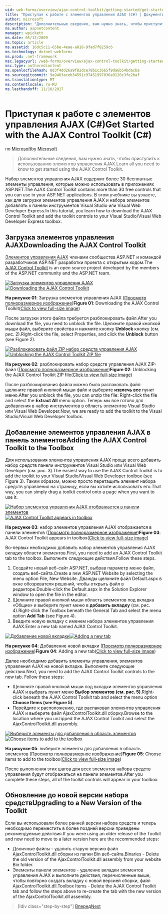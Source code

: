 ```yaml
---
uid: web-forms/overview/ajax-control-toolkit/getting-started/get-started-with-the-ajax-control-toolkit-cs
title: "Приступая к работе с элементов управления AJAX (C#) | Документы Microsoft"
author: microsoft
description: "Дополнительные сведения, вам нужно знать, чтобы приступить к использованию элементов управления AJAX."
ms.author: aspnetcontent
manager: wpickett
ms.date: 05/12/2009
ms.topic: article
ms.assetid: 16dc5c11-65be-4eae-a818-9fad7f8259c6
ms.technology: dotnet-webforms
ms.prod: .net-framework
msc.legacyurl: /web-forms/overview/ajax-control-toolkit/getting-started/get-started-with-the-ajax-control-toolkit-cs
msc.type: authoredcontent
ms.openlocfilehash: 8d3f4dd26a9f82dce78b1c3665f9da6b54bdacba
ms.sourcegitcommit: 9a9483aceb34591c97451997036a9120c3fe2baf
ms.translationtype: MT
ms.contentlocale: ru-RU
ms.lasthandoff: 11/10/2017
---
```

<a name="get-started-with-the-ajax-control-toolkit-c"></a><span data-ttu-id="cd6f0-103">Приступая к работе с элементов управления AJAX (C#)</span><span class="sxs-lookup"><span data-stu-id="cd6f0-103">Get Started with the AJAX Control Toolkit (C#)</span></span>
====================
<span data-ttu-id="cd6f0-104">по [Microsoft](https://github.com/microsoft)</span><span class="sxs-lookup"><span data-stu-id="cd6f0-104">by [Microsoft](https://github.com/microsoft)</span></span>

> <span data-ttu-id="cd6f0-105">Дополнительные сведения, вам нужно знать, чтобы приступить к использованию элементов управления AJAX.</span><span class="sxs-lookup"><span data-stu-id="cd6f0-105">Learn all you need to know to get started using the AJAX Control Toolkit.</span></span>


<span data-ttu-id="cd6f0-106">Набор элементов управления AJAX содержит более 30 бесплатные элементы управления, которые можно использовать в приложениях ASP.NET.</span><span class="sxs-lookup"><span data-stu-id="cd6f0-106">The AJAX Control Toolkit contains more than 30 free controls that you can use in your ASP.NET applications.</span></span> <span data-ttu-id="cd6f0-107">В этом учебнике вы узнаете, как для загрузки элементов управления AJAX и набора элементов добавлять к панели инструментов Visual Studio или Visual Web Developer Express.</span><span class="sxs-lookup"><span data-stu-id="cd6f0-107">In this tutorial, you learn how to download the AJAX Control Toolkit and add the toolkit controls to your Visual Studio/Visual Web Developer Express toolbox.</span></span>

## <a name="downloading-the-ajax-control-toolkit"></a><span data-ttu-id="cd6f0-108">Загрузка элементов управления AJAX</span><span class="sxs-lookup"><span data-stu-id="cd6f0-108">Downloading the AJAX Control Toolkit</span></span>

<span data-ttu-id="cd6f0-109">[Элементов управления AJAX](http://devexpress.com/act) членами сообщества ASP.NET и командой разработчиков ASP.NET разработки проекта с открытым кодом.</span><span class="sxs-lookup"><span data-stu-id="cd6f0-109">The [AJAX Control Toolkit](http://devexpress.com/act) is an open source project developed by the members of the ASP.NET community and the ASP.NET team.</span></span> 


<span data-ttu-id="cd6f0-110">[![Загрузка элементов управления AJAX](get-started-with-the-ajax-control-toolkit-cs/_static/image1.jpg)](get-started-with-the-ajax-control-toolkit-cs/_static/image1.png)</span><span class="sxs-lookup"><span data-stu-id="cd6f0-110">[![Downloading the AJAX Control Toolkit](get-started-with-the-ajax-control-toolkit-cs/_static/image1.jpg)](get-started-with-the-ajax-control-toolkit-cs/_static/image1.png)</span></span>

<span data-ttu-id="cd6f0-111">**На рисунке 01**: Загрузка элементов управления AJAX ([Просмотр полноразмерное изображение](get-started-with-the-ajax-control-toolkit-cs/_static/image2.png))</span><span class="sxs-lookup"><span data-stu-id="cd6f0-111">**Figure 01**: Downloading the AJAX Control Toolkit([Click to view full-size image](get-started-with-the-ajax-control-toolkit-cs/_static/image2.png))</span></span>


<span data-ttu-id="cd6f0-112">После загрузки этого файла требуется разблокировать файл.</span><span class="sxs-lookup"><span data-stu-id="cd6f0-112">After you download the file, you need to unblock the file.</span></span> <span data-ttu-id="cd6f0-113">Щелкните правой кнопкой мыши файл, выберите свойства и нажмите кнопку **Unblock** кнопку (см. рис. 2).</span><span class="sxs-lookup"><span data-stu-id="cd6f0-113">Right-click the file, select Properties, and click the **Unblock** button (see Figure 2).</span></span>


<span data-ttu-id="cd6f0-114">[![Разблокировать файл ZIP набор средств управления AJAX](get-started-with-the-ajax-control-toolkit-cs/_static/image2.jpg)](get-started-with-the-ajax-control-toolkit-cs/_static/image3.png)</span><span class="sxs-lookup"><span data-stu-id="cd6f0-114">[![Unblocking the AJAX Control Toolkit ZIP file](get-started-with-the-ajax-control-toolkit-cs/_static/image2.jpg)](get-started-with-the-ajax-control-toolkit-cs/_static/image3.png)</span></span>

<span data-ttu-id="cd6f0-115">**На рисунке 02**: разблокировать набор средств управления AJAX ZIP-файл ([Просмотр полноразмерное изображение](get-started-with-the-ajax-control-toolkit-cs/_static/image4.png))</span><span class="sxs-lookup"><span data-stu-id="cd6f0-115">**Figure 02**: Unblocking the AJAX Control Toolkit ZIP file([Click to view full-size image](get-started-with-the-ajax-control-toolkit-cs/_static/image4.png))</span></span>


<span data-ttu-id="cd6f0-116">После разблокирования файла можно было распаковать файл: щелкните правой кнопкой мыши файл и выберите **извлечь все** пункт меню.</span><span class="sxs-lookup"><span data-stu-id="cd6f0-116">After you unblock the file, you can unzip the file: Right-click the file and select the **Extract All** menu option.</span></span> <span data-ttu-id="cd6f0-117">Теперь мы все готово для добавления в набор инструментов в область элементов Visual Studio или Visual Web Developer.</span><span class="sxs-lookup"><span data-stu-id="cd6f0-117">Now, we are ready to add the toolkit to the Visual Studio/Visual Web Developer toolbox.</span></span>

## <a name="adding-the-ajax-control-toolkit-to-the-toolbox"></a><span data-ttu-id="cd6f0-118">Добавление элементов управления AJAX в панель элементов</span><span class="sxs-lookup"><span data-stu-id="cd6f0-118">Adding the AJAX Control Toolkit to the Toolbox</span></span>

<span data-ttu-id="cd6f0-119">Для использования элементов управления AJAX проще всего добавить набор средств панели инструментов Visual Studio или Visual Web Developer (см. рис. 3).</span><span class="sxs-lookup"><span data-stu-id="cd6f0-119">The easiest way to use the AJAX Control Toolkit is to add the toolkit to your Visual Studio/Visual Web Developer toolbox (see Figure 3).</span></span> <span data-ttu-id="cd6f0-120">Таким образом, можно просто перетащить элемент набора средств управления на страницу, если вы хотите использовать его.</span><span class="sxs-lookup"><span data-stu-id="cd6f0-120">That way, you can simply drag a toolkit control onto a page when you want to use it.</span></span>


<span data-ttu-id="cd6f0-121">[![Набор элементов управления AJAX отображается в панели элементов](get-started-with-the-ajax-control-toolkit-cs/_static/image3.jpg)](get-started-with-the-ajax-control-toolkit-cs/_static/image5.png)</span><span class="sxs-lookup"><span data-stu-id="cd6f0-121">[![AJAX Control Toolkit appears in toolbox](get-started-with-the-ajax-control-toolkit-cs/_static/image3.jpg)](get-started-with-the-ajax-control-toolkit-cs/_static/image5.png)</span></span>

<span data-ttu-id="cd6f0-122">**На рисунке 03**: набор элементов управления AJAX отображается в панели элементов ([Просмотр полноразмерное изображение](get-started-with-the-ajax-control-toolkit-cs/_static/image6.png))</span><span class="sxs-lookup"><span data-stu-id="cd6f0-122">**Figure 03**: AJAX Control Toolkit appears in toolbox([Click to view full-size image](get-started-with-the-ajax-control-toolkit-cs/_static/image6.png))</span></span>


<span data-ttu-id="cd6f0-123">Во-первых необходимо добавить набор элементов управления AJAX вкладку области элементов.</span><span class="sxs-lookup"><span data-stu-id="cd6f0-123">First, you need to add an AJAX Control Toolkit tab to the toolbox.</span></span> <span data-ttu-id="cd6f0-124">Выполните следующие действия.</span><span class="sxs-lookup"><span data-stu-id="cd6f0-124">Follow these steps.</span></span>

1. <span data-ttu-id="cd6f0-125">Создайте новый веб-сайт ASP.NET, выбрав параметр меню файл, создать веб-сайта.</span><span class="sxs-lookup"><span data-stu-id="cd6f0-125">Create a new ASP.NET Website by selecting the menu option File, New Website.</span></span> <span data-ttu-id="cd6f0-126">Дважды щелкните файл Default.aspx в окне обозревателя решений, чтобы открыть файл в редакторе.</span><span class="sxs-lookup"><span data-stu-id="cd6f0-126">Double-click the Default.aspx in the Solution Explorer window to open the file in the editor.</span></span>
2. <span data-ttu-id="cd6f0-127">Щелкните правой кнопкой мыши область элементов под вкладка «Общие» и выберите пункт меню в **добавить вкладку** (см. рис. 4).</span><span class="sxs-lookup"><span data-stu-id="cd6f0-127">Right-click the Toolbox beneath the General Tab and select the menu option **Add Tab** (see Figure 4).</span></span>
3. <span data-ttu-id="cd6f0-128">Введите новую вкладку с именем набора элементов управления AJAX.</span><span class="sxs-lookup"><span data-stu-id="cd6f0-128">Enter a new tab named AJAX Control Toolkit.</span></span>


<span data-ttu-id="cd6f0-129">[![Добавление новой вкладки](get-started-with-the-ajax-control-toolkit-cs/_static/image4.jpg)](get-started-with-the-ajax-control-toolkit-cs/_static/image7.png)</span><span class="sxs-lookup"><span data-stu-id="cd6f0-129">[![Adding a new tab](get-started-with-the-ajax-control-toolkit-cs/_static/image4.jpg)](get-started-with-the-ajax-control-toolkit-cs/_static/image7.png)</span></span>

<span data-ttu-id="cd6f0-130">**На рисунке 04**: Добавление новой вкладки ([Просмотр полноразмерное изображение](get-started-with-the-ajax-control-toolkit-cs/_static/image8.png))</span><span class="sxs-lookup"><span data-stu-id="cd6f0-130">**Figure 04**: Adding a new tab([Click to view full-size image](get-started-with-the-ajax-control-toolkit-cs/_static/image8.png))</span></span>


<span data-ttu-id="cd6f0-131">Далее необходимо добавить элементы управления, элементов управления AJAX на новой вкладке. Выполните следующие действия.</span><span class="sxs-lookup"><span data-stu-id="cd6f0-131">Next, you need to add the AJAX Control Toolkit controls to the new tab. Follow these steps:</span></span>

- <span data-ttu-id="cd6f0-132">Щелкните правой кнопкой мыши под вкладки элементов управления AJAX и выбрать пункт меню **Выбор элементов (см. рис. 5)**.</span><span class="sxs-lookup"><span data-stu-id="cd6f0-132">Right-click beneath the AJAX Control Toolkit tab and select the menu option **Choose Items (see Figure 5)**.</span></span>
- <span data-ttu-id="cd6f0-133">Перейдите к расположению, где распаковал элементов управления AJAX и выберите файл AjaxControlToolkit.dll сборку.</span><span class="sxs-lookup"><span data-stu-id="cd6f0-133">Browse to the location where you unzipped the AJAX Control Toolkit and select the AjaxControlToolkit.dll assembly.</span></span>


<span data-ttu-id="cd6f0-134">[![Выберите элементы для добавления в область элементов](get-started-with-the-ajax-control-toolkit-cs/_static/image5.jpg)](get-started-with-the-ajax-control-toolkit-cs/_static/image9.png)</span><span class="sxs-lookup"><span data-stu-id="cd6f0-134">[![Choose items to add to the toolbox](get-started-with-the-ajax-control-toolkit-cs/_static/image5.jpg)](get-started-with-the-ajax-control-toolkit-cs/_static/image9.png)</span></span>

<span data-ttu-id="cd6f0-135">**На рисунке 05**: выберите элементы для добавления в область элементов ([Просмотр полноразмерное изображение](get-started-with-the-ajax-control-toolkit-cs/_static/image10.png))</span><span class="sxs-lookup"><span data-stu-id="cd6f0-135">**Figure 05**: Choose items to add to the toolbox([Click to view full-size image](get-started-with-the-ajax-control-toolkit-cs/_static/image10.png))</span></span>


<span data-ttu-id="cd6f0-136">После выполнения этих шагов для всех элементов набора средств управления будут отображаться на панели элементов.</span><span class="sxs-lookup"><span data-stu-id="cd6f0-136">After you complete these steps, all of the toolkit controls will appear in your toolbox.</span></span>

## <a name="upgrading-to-a-new-version-of-the-toolkit"></a><span data-ttu-id="cd6f0-137">Обновление до новой версии набора средств</span><span class="sxs-lookup"><span data-stu-id="cd6f0-137">Upgrading to a New Version of the Toolkit</span></span>

<span data-ttu-id="cd6f0-138">Если вы использовали более ранней версии набора средств и теперь необходимо переместить в более поздней версии приведены рекомендуемые действия.</span><span class="sxs-lookup"><span data-stu-id="cd6f0-138">If you were using an older release of the Toolkit and now need to move to a later version here are the recommended steps:</span></span>

- <span data-ttu-id="cd6f0-139">Двоичные файлы - удалить старую версию файл AjaxControlToolkit.dll сборки из папки Bin веб-сайта.</span><span class="sxs-lookup"><span data-stu-id="cd6f0-139">Binaries - Delete the old version of the AjaxControlToolkit.dll assembly from your website Bin folder.</span></span>
- <span data-ttu-id="cd6f0-140">Элементы панели элементов - удаление вкладки элементов управления AJAX и выполните действия, перечисленные выше, чтобы повторно создать вкладку с новой версией сборки, файл AjaxControlToolkit.dll.</span><span class="sxs-lookup"><span data-stu-id="cd6f0-140">Toolbox Items - Delete the AJAX Control Toolkit tab and follow the steps above to re-create the tab with the new version of the AjaxControlToolkit.dll assembly.</span></span>

>[!div class="step-by-step"]
[<span data-ttu-id="cd6f0-141">Вперед</span><span class="sxs-lookup"><span data-stu-id="cd6f0-141">Next</span></span>](using-ajax-control-toolkit-controls-and-control-extenders-cs.md)
